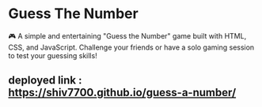 # Guess The Number

🎮 A simple and entertaining "Guess the Number" game built with HTML, CSS, and JavaScript. Challenge your friends or have a solo gaming session to test your guessing skills!

## deployed link : https://shiv7700.github.io/guess-a-number/
